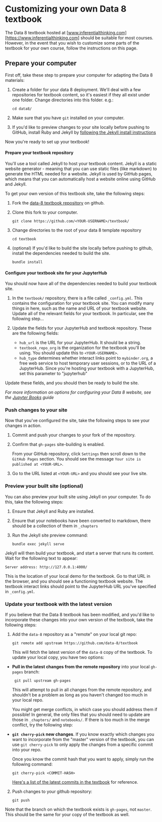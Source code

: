 # Customizing your own Data 8 textbook

The Data 8 textbook hosted at [www.inferentialthinking.com][https://www.inferentialthinking.com]
should be suitable for most courses. However, in the event that you wish to customize
some parts of the textbook for your own course, follow the instructions on this
page.

## Prepare your computer

First off, take these step to prepare your computer for adapting the Data 8
materials:

1. Create a folder for your data 8 deployment. We'll deal with a few repositories
   for textbook content, so it's easiest if they all exist under one folder. Change
   directories into this folder. e.g.:

       cd data8/

2. Make sure that you have `git` installed on your computer.
3. If you'd like to preview changes to your site locally before pushing to GitHub,
   install Ruby and Jekyll by [following the Jekyll install instructions](https://jekyllrb.com/docs/installation/)

Now you're ready to set up your textbook!

#### Prepare your textbook repository

You'll use a tool called Jekyll to host your textbook content. Jekyll is a static
website generator - meaning that you can use static files (like markdown) to
generate the HTML needed for a website. Jekyll is used by GitHub pages, which
means that you can automatically host a website online using GitHub and Jekyll.

To get your own version of this textbook site, take the following steps:

1. Fork the [data-8 textbook repository](https://github.com/data-8/textbook/) on github.
2. Clone this fork to your computer.

       git clone https://github.com/<YOUR-USERNAME>/textbook/

3. Change directories to the root of your data 8 template repository

       cd textbook

4. (optional) If you'd like to build the site locally before pushing to github,
   install the dependencies needed to build the site.

       bundle install

#### Configure your textbook site for your JupyterHub

You should now have all of the dependencies needed to build your textbook site.

1. In the `textbook/` repository, there is a file called `_config.yml`.
   This contains the configuration for your textbook site. You can modify many things
   in here, such as the name and URL of your textbook website. Update all of
   the relevant fields for your textbook. In particular, see the following step...
2. Update the fields for your JupyterHub and textbook repository. These are the
   following fields:

     * `hub_url` is the URL for your JupyterHub. It should be a string.
     * `textbook_repo_org` is the organization for the textbook you'll be using. You should
       update this to `<YOUR-USERNAME>`.
     * `hub_type` determines whether interact links point to `mybinder.org`, a free web
       service to host temporary user sessions, or to the URL of a JupyterHub.
       Since you're hosting your textbook with a JupyterHub, set this parameter to "jupyterhub"

Update these fields, and you should then be ready to build the site.

*For more information on options for configuring your Data 8 website, see
the [Jupyter Books](https://predictablynoisy.com/jupyter-book) guide*

### Push changes to your site

Now that you've configured the site, take the following steps to see your changes in action.

1. Commit and push your changes to your fork of the repository.
2. Confirm that `gh-pages` site-building is enabled.

   From your GitHub repository, click `Settings` then scroll down to the
   `GitHub Pages` section. You should see the message `Your site is published at <YOUR-URL>`.
3. Go to the URL listed at `<YOUR-URL>` and you should see your live site.

### Preview your built site (optional)

You can also preview your built site using Jekyll on your computer.
To do this, take the following steps:

1. Ensure that Jekyll and Ruby are installed.
2. Ensure that your notebooks have been converted to markdown, there should be a
   collection of them in `_chapters`
3. Run the Jekyll site preview command:

       bundle exec jekyll serve

Jekyll will then build your textbook, and start a server that runs its
content. Wait for the following text to appear:

    Server address: http://127.0.0.1:4000/

This is the location of your local demo for the textbook. Go to that URL in the
browser, and you should see a functioning textbook website. The textbook interact
links should point to the JupyterHub URL you've specified in `_config.yml`.

### Update your textbook with the latest version

If you believe that the Data 8 textbook has been modified, and you'd like to incorporate
these changes into your own version of the textbook, take the following steps:

1. Add the `data-8` repository as a "remote" on your local git repo:

       git remote add upstream https://github.com/data-8/textbook

   This will fetch the latest version of the `data-8` copy of the textbook.
   To update your local copy, you have two options:
  * **Pull in the latest changes from the remote repository** into your local `gh-pages` branch:

         git pull upstream gh-pages

    This will attempt to pull in all changes from the remote repository, and shouldn't be
    a problem as long as you haven't changed too much in your local repo.

    You might get merge conflicts, in which case you should address them if possible!
    In general, the only files that you should need
    to update are those in `_chapters/` and `notebooks/`.  If there is too much
    in the merge conflict, try the following step:

  * **`git cherry-pick` new changes**. If you know exactly which changes you want to
    incorporate from the "master" version of the textbook, you can use `git cherry-pick` to
    only apply the changes from a specific commit into your repo.

    Once you know the commit hash that you want to apply, simply run the following command:

        git cherry-pick <COMMIT-HASH>

    [Here's a list of the latest commits in the textbook](https://github.com/data-8/textbook/commits/gh-pages) for reference.

2. Push changes to your github repository:

       git push

Note that the branch on which the textbook exists is `gh-pages`, not `master`. This should
be the same for your copy of the textbook as well.
